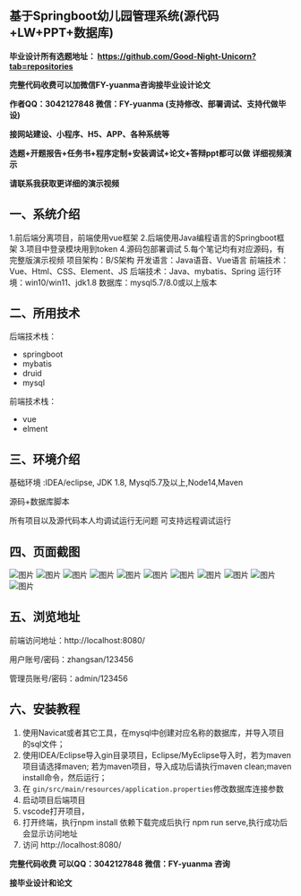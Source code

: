 ## 基于Springboot幼儿园管理系统(源代码+LW+PPT+数据库)
**毕业设计所有选题地址： https://github.com/Good-Night-Unicorn?tab=repositories**

**完整代码收费可以加微信FY-yuanma咨询接毕业设计论文**

**作者QQ：3042127848 微信：FY-yuanma (支持修改、部署调试、支持代做毕设)**

**接网站建设、小程序、H5、APP、各种系统等**

**选题+开题报告+任务书+程序定制+安装调试+论文+答辩ppt都可以做**
**详细视频演示**

**请联系我获取更详细的演示视频**

## 一、系统介绍

1.前后端分离项目，前端使用vue框架
2.后端使用Java编程语言的Springboot框架
3.项目中登录模块用到token
4.源码包部署调试
5.每个笔记均有对应源码，有完整版演示视频
项目架构：B/S架构
开发语言：Java语音、Vue语言
前端技术：Vue、Html、CSS、Element、JS
后端技术：Java、mybatis、Spring
运行环境：win10/win11、jdk1.8
数据库：mysql5.7/8.0或以上版本

## 二、所用技术

后端技术栈：

- springboot
- mybatis
- druid
- mysql

前端技术栈：

- vue
- elment



## 三、环境介绍

基础环境 :IDEA/eclipse, JDK 1.8, Mysql5.7及以上,Node14,Maven

源码+数据库脚本

所有项目以及源代码本人均调试运行无问题 可支持远程调试运行

## 四、页面截图
![图片](https://github.com/user-attachments/assets/c5120571-b154-4df4-80d4-2f6bc583778b)
![图片](https://github.com/user-attachments/assets/dd67d5ff-f026-40db-b1f6-6be6ea9a7b3a)
![图片](https://github.com/user-attachments/assets/d793901e-f601-4296-a4b7-f970ea011421)
![图片](https://github.com/user-attachments/assets/a3a1d3ab-7185-4727-b56f-e58f97658646)
![图片](https://github.com/user-attachments/assets/d6ee05ba-f005-42e1-a077-0ee7ceafbb65)
![图片](https://github.com/user-attachments/assets/28a7aed7-fdc7-458d-b51c-ea7001f5cbcf)
![图片](https://github.com/user-attachments/assets/8bcee3ef-2e6e-4e08-b98d-1dda9454771b)
![图片](https://github.com/user-attachments/assets/47068c6e-ebd8-44cb-8696-3119264aefc8)
![图片](https://github.com/user-attachments/assets/69d83d30-7628-42d9-b79b-25a143349785)
![图片](https://github.com/user-attachments/assets/69f6fd96-6ee3-4f64-b55f-46b9c0f68e2e)
![图片](https://github.com/user-attachments/assets/437ccbc6-a25d-4154-88dc-55cc81758501)



## 五、浏览地址

前端访问地址：http://localhost:8080/

用户账号/密码：zhangsan/123456

管理员账号/密码：admin/123456  

## 六、安装教程

1. 使用Navicat或者其它工具，在mysql中创建对应名称的数据库，并导入项目的sql文件；
2. 使用IDEA/Eclipse导入gin目录项目，Eclipse/MyEclipse导入时，若为maven项目请选择maven;
   若为maven项目，导入成功后请执行maven clean;maven install命令，然后运行；
3. 在 `gin/src/main/resources/application.properties`修改数据库连接参数
4. 启动项目后端项目 
5. vscode打开项目，
6. 打开终端，执行npm install 依赖下载完成后执行 npm run serve,执行成功后会显示访问地址
7. 访问  http://localhost:8080/

**完整代码收费  可以QQ：3042127848 微信：FY-yuanma 咨询**

**接毕业设计和论文**
